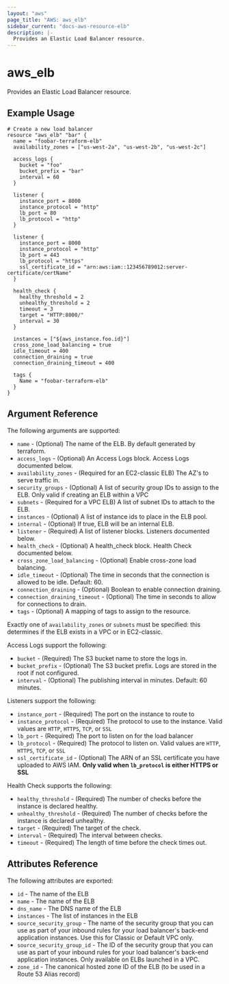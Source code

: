 ```yaml
---
layout: "aws"
page_title: "AWS: aws_elb"
sidebar_current: "docs-aws-resource-elb"
description: |-
  Provides an Elastic Load Balancer resource.
---
```


# aws\_elb

Provides an Elastic Load Balancer resource.

## Example Usage

```
# Create a new load balancer
resource "aws_elb" "bar" {
  name = "foobar-terraform-elb"
  availability_zones = ["us-west-2a", "us-west-2b", "us-west-2c"]

  access_logs {
    bucket = "foo"
    bucket_prefix = "bar"
    interval = 60
  }

  listener {
    instance_port = 8000
    instance_protocol = "http"
    lb_port = 80
    lb_protocol = "http"
  }

  listener {
    instance_port = 8000
    instance_protocol = "http"
    lb_port = 443
    lb_protocol = "https"
    ssl_certificate_id = "arn:aws:iam::123456789012:server-certificate/certName"
  }

  health_check {
    healthy_threshold = 2
    unhealthy_threshold = 2
    timeout = 3
    target = "HTTP:8000/"
    interval = 30
  }

  instances = ["${aws_instance.foo.id}"]
  cross_zone_load_balancing = true
  idle_timeout = 400
  connection_draining = true
  connection_draining_timeout = 400

  tags {
    Name = "foobar-terraform-elb"
  }
}
```

## Argument Reference

The following arguments are supported:

* `name` - (Optional) The name of the ELB. By default generated by terraform.
* `access_logs` - (Optional) An Access Logs block. Access Logs documented below.
* `availability_zones` - (Required for an EC2-classic ELB) The AZ's to serve traffic in.
* `security_groups` - (Optional) A list of security group IDs to assign to the ELB. 
  Only valid if creating an ELB within a VPC
* `subnets` - (Required for a VPC ELB) A list of subnet IDs to attach to the ELB.
* `instances` - (Optional) A list of instance ids to place in the ELB pool.
* `internal` - (Optional) If true, ELB will be an internal ELB.
* `listener` - (Required) A list of listener blocks. Listeners documented below.
* `health_check` - (Optional) A health_check block. Health Check documented below.
* `cross_zone_load_balancing` - (Optional) Enable cross-zone load balancing.
* `idle_timeout` - (Optional) The time in seconds that the connection is allowed to be idle. Default: 60.
* `connection_draining` - (Optional) Boolean to enable connection draining.
* `connection_draining_timeout` - (Optional) The time in seconds to allow for connections to drain. 
* `tags` - (Optional) A mapping of tags to assign to the resource.

Exactly one of `availability_zones` or `subnets` must be specified: this
determines if the ELB exists in a VPC or in EC2-classic.

Access Logs support the following:

* `bucket` - (Required) The S3 bucket name to store the logs in.
* `bucket_prefix` - (Optional) The S3 bucket prefix. Logs are stored in the root if not configured.
* `interval` - (Optional) The publishing interval in minutes. Default: 60 minutes.

Listeners support the following:

* `instance_port` - (Required) The port on the instance to route to
* `instance_protocol` - (Required) The protocol to use to the instance. Valid
  values are `HTTP`, `HTTPS`, `TCP`, or `SSL`
* `lb_port` - (Required) The port to listen on for the load balancer
* `lb_protocol` - (Required) The protocol to listen on. Valid values are `HTTP`,
  `HTTPS`, `TCP`, or `SSL`
* `ssl_certificate_id` - (Optional) The ARN of an SSL certificate you have
uploaded to AWS IAM. **Only valid when `lb_protocol` is either HTTPS or SSL**

Health Check supports the following:

* `healthy_threshold` - (Required) The number of checks before the instance is declared healthy.
* `unhealthy_threshold` - (Required) The number of checks before the instance is declared unhealthy.
* `target` - (Required) The target of the check.
* `interval` - (Required) The interval between checks.
* `timeout` - (Required) The length of time before the check times out.

## Attributes Reference

The following attributes are exported:

* `id` - The name of the ELB
* `name` - The name of the ELB
* `dns_name` - The DNS name of the ELB
* `instances` - The list of instances in the ELB
* `source_security_group` - The name of the security group that you can use as
  part of your inbound rules for your load balancer's back-end application
  instances. Use this for Classic or Default VPC only.
* `source_security_group_id` - The ID of the security group that you can use as
  part of your inbound rules for your load balancer's back-end application
  instances. Only available on ELBs launched in a VPC.
* `zone_id` - The canonical hosted zone ID of the ELB (to be used in a Route 53 Alias record)
